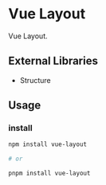 # Vue Layout

Vue Layout.

## External Libraries

- Structure

## Usage

### install

```bash
npm install vue-layout

# or

pnpm install vue-layout
```
